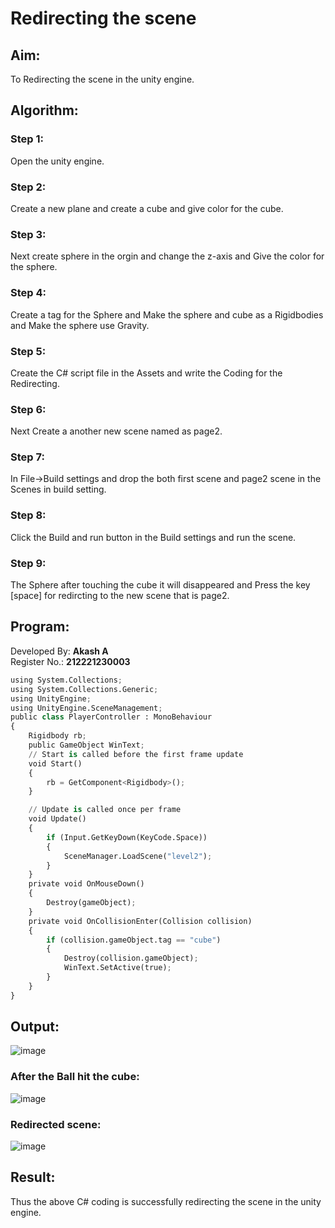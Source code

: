 # Redirecting the scene
## Aim:
To Redirecting the scene in the unity engine.


## Algorithm:
### Step 1:

Open the unity engine.

### Step 2:

Create a new plane and create a cube and give color for the cube.

### Step 3:

Next create sphere in the orgin and change the z-axis and Give the color for the sphere.

### Step 4:

Create a tag for the Sphere and Make the sphere and cube as a Rigidbodies and Make the sphere use Gravity.

### Step 5:

Create the C# script file in the Assets and write the Coding for the Redirecting.

### Step 6:

Next Create a another new scene named as page2.

### Step 7:

In File->Build settings and drop the both first scene and page2 scene in the Scenes in build setting.

### Step 8:

Click the Build and run button in the Build settings and run the scene.

### Step 9:

The Sphere after touching the cube it will disappeared and Press the key [space] for redircting to the new scene that is page2.



## Program:
Developed By: **Akash A**
</br>
Register No.: **212221230003**
```python
using System.Collections;
using System.Collections.Generic;
using UnityEngine;
using UnityEngine.SceneManagement;
public class PlayerController : MonoBehaviour
{
    Rigidbody rb;
    public GameObject WinText;
    // Start is called before the first frame update
    void Start()
    {
        rb = GetComponent<Rigidbody>();
    }

    // Update is called once per frame
    void Update()
    {
        if (Input.GetKeyDown(KeyCode.Space))
        {
            SceneManager.LoadScene("level2");
        }
    }
    private void OnMouseDown()
    {
        Destroy(gameObject);
    }
    private void OnCollisionEnter(Collision collision)
    {
        if (collision.gameObject.tag == "cube")
        {
            Destroy(collision.gameObject);
            WinText.SetActive(true);
        }
    }
}
```

## Output:
![image](https://github.com/Akash020803/Redirecting-the-scene/assets/94177474/2b859dfb-e1f5-4d6b-8872-dcc1c70c2f1a)

### After the Ball hit the cube:
![image](https://github.com/Akash020803/Redirecting-the-scene/assets/94177474/11d1db80-5ed1-427b-af1d-2e9f1fa50dfc)
### Redirected scene:
![image](https://github.com/Akash020803/Redirecting-the-scene/assets/94177474/b0c0aa52-8dc5-4e1a-933c-610e6b713669)



## Result:
Thus the above C# coding is successfully redirecting the scene in the unity engine.
